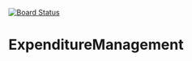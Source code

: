 [![Board Status](https://dev.azure.com/hoangmyit/a4da4142-f6c4-4b1e-ad00-239e2a6cad10/f145b943-3e79-4d66-9f9f-96cdcec74377/_apis/work/boardbadge/fbc71ffb-4073-465d-92fa-c5203ccff40e)](https://dev.azure.com/hoangmyit/a4da4142-f6c4-4b1e-ad00-239e2a6cad10/_boards/board/t/f145b943-3e79-4d66-9f9f-96cdcec74377/Microsoft.RequirementCategory)
# ExpenditureManagement